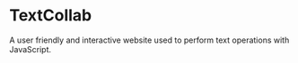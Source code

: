 # TextCollab
A user friendly and interactive website used to perform text operations with JavaScript. 
